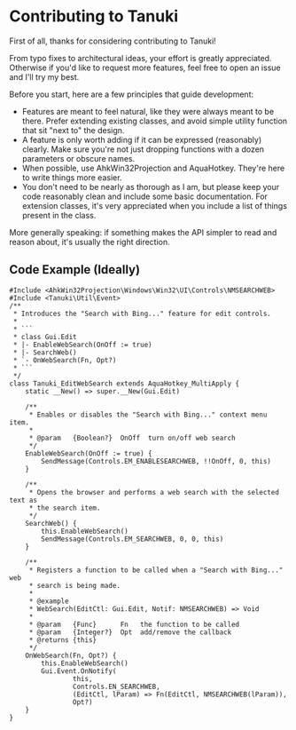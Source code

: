 # Contributing to Tanuki

First of all, thanks for considering contributing to Tanuki!

From typo fixes to architectural ideas, your effort is greatly appreciated.
Otherwise if you'd like to request more features, feel free to open an issue
and I'll try my best.

Before you start, here are a few principles that guide development:

- Features are meant to feel natural, like they were always meant to be there.
  Prefer extending existing classes, and avoid simple utility function that sit
  "next to" the design.
- A feature is only worth adding if it can be expressed (reasonably) clearly.
  Make sure you're not just dropping functions with a dozen parameters or
  obscure names.
- When possible, use AhkWin32Projection and AquaHotkey. They're here to write
  things more easier.
- You don't need to be nearly as thorough as I am, but please keep your code
  reasonably clean and include some basic documentation. For extension classes,
  it's very appreciated when you include a list of things present in the class.

More generally speaking: if something makes the API simpler to read and reason
about, it's usually the right direction.

## Code Example (Ideally)

```ahk
#Include <AhkWin32Projection\Windows\Win32\UI\Controls\NMSEARCHWEB>
#Include <Tanuki\Util\Event>
/**
 * Introduces the "Search with Bing..." feature for edit controls.
 * 
 * ```
 * class Gui.Edit
 * |- EnableWebSearch(OnOff := true)
 * |- SearchWeb()
 * `- OnWebSearch(Fn, Opt?)
 * ```
 */
class Tanuki_EditWebSearch extends AquaHotkey_MultiApply {
    static __New() => super.__New(Gui.Edit)

    /**
     * Enables or disables the "Search with Bing..." context menu item.
     * 
     * @param   {Boolean?}  OnOff  turn on/off web search
     */
    EnableWebSearch(OnOff := true) {
        SendMessage(Controls.EM_ENABLESEARCHWEB, !!OnOff, 0, this)
    }

    /**
     * Opens the browser and performs a web search with the selected text as
     * the search item.
     */
    SearchWeb() {
        this.EnableWebSearch()
        SendMessage(Controls.EM_SEARCHWEB, 0, 0, this)
    }

    /**
     * Registers a function to be called when a "Search with Bing..." web
     * search is being made.
     * 
     * @example
     * WebSearch(EditCtl: Gui.Edit, Notif: NMSEARCHWEB) => Void
     * 
     * @param   {Func}      Fn   the function to be called
     * @param   {Integer?}  Opt  add/remove the callback
     * @returns {this}
     */
    OnWebSearch(Fn, Opt?) {
        this.EnableWebSearch()
        Gui.Event.OnNotify(
                this,
                Controls.EN_SEARCHWEB,
                (EditCtl, lParam) => Fn(EditCtl, NMSEARCHWEB(lParam)),
                Opt?)
    }
}
```

